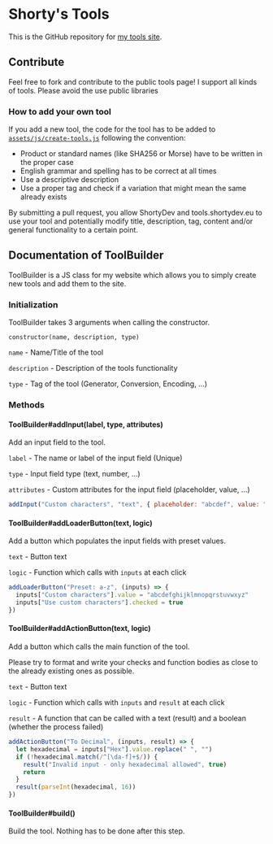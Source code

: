 # Shorty's Tools

This is the GitHub repository for [my tools site](https://tools.shortydev.eu).

## Contribute

Feel free to fork and contribute to the public tools page!
I support all kinds of tools. Please avoid the use public libraries 

### How to add your own tool

If you add a new tool, the code for the tool has to be added
to [`assets/js/create-tools.js`](https://github.com/ShortyDev/tools/tree/main/assets/js/create-tools.js) following the
convention:

- Product or standard names (like SHA256 or Morse) have to be written in the proper case
- English grammar and spelling has to be correct at all times
- Use a descriptive description
- Use a proper tag and check if a variation that might mean the same already exists

By submitting a pull request, you allow ShortyDev and tools.shortydev.eu to use your tool and potentially modify title, description, tag, content and/or general functionality to a certain point.

## Documentation of ToolBuilder
ToolBuilder is a JS class for my website which allows you to simply create new tools and add them to the site.

### Initialization
ToolBuilder takes 3 arguments when calling the constructor.

`constructor(name, description, type)`

`name` - Name/Title of the tool

`description` - Description of the tools functionality

`type` - Tag of the tool (Generator, Conversion, Encoding, ...)

### Methods
#### ToolBuilder#addInput(label, type, attributes)
Add an input field to the tool.

`label` - The name or label of the input field (Unique)

`type` - Input field type (text, number, ...)

`attributes` - Custom attributes for the input field (placeholder, value, ...)

```js
addInput("Custom characters", "text", { placeholder: "abcdef", value: "abc" })
```

#### ToolBuilder#addLoaderButton(text, logic)
Add a button which populates the input fields with preset values.

`text` - Button text

`logic` - Function which calls with `inputs` at each click

```js
addLoaderButton("Preset: a-z", (inputs) => {
  inputs["Custom characters"].value = "abcdefghijklmnopqrstuvwxyz"
  inputs["Use custom characters"].checked = true
})
```

#### ToolBuilder#addActionButton(text, logic)
Add a button which calls the main function of the tool.

Please try to format and write your checks and function bodies as close to the already existing ones as possible.

`text` - Button text

`logic` - Function which calls with `inputs` and `result` at each click

`result` - A function that can be called with a text (result) and a boolean (whether the process failed)
```js
addActionButton("To Decimal", (inputs, result) => {
  let hexadecimal = inputs["Hex"].value.replace(" ", "")
  if (!hexadecimal.match(/^[\da-f]+$/)) {
    result("Invalid input - only hexadecimal allowed", true)
    return
  }
  result(parseInt(hexadecimal, 16))
})
```

#### ToolBuilder#build()
Build the tool. Nothing has to be done after this step.